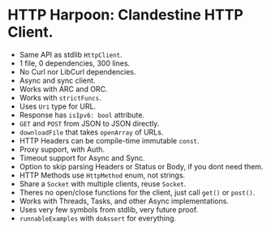 # HTTP Harpoon: Clandestine HTTP Client.

- Same API as stdlib `HttpClient`.
- 1 file, 0 dependencies, 300 lines.
- No Curl nor LibCurl dependencies.
- Async and sync client.
- Works with ARC and ORC.
- Works with `strictFuncs`.
- Uses `Uri` type for URL.
- Response has `isIpv6: bool` attribute.
- `GET` and `POST` from JSON to JSON directly.
- `downloadFile` that takes `openArray` of URLs.
- HTTP Headers can be compile-time immutable `const`.
- Proxy support, with Auth.
- Timeout support for Async and Sync.
- Option to skip parsing Headers or Status or Body, if you dont need them.
- HTTP Methods use `HttpMethod` enum, not strings.
- Share a `Socket` with multiple clients, reuse `Socket`.
- Theres no open/close functions for the client, just call `get()` or `post()`.
- Works with Threads, Tasks, and other Async implementations.
- Uses very few symbols from stdlib, very future proof.
- `runnableExamples` with `doAssert` for everything.
